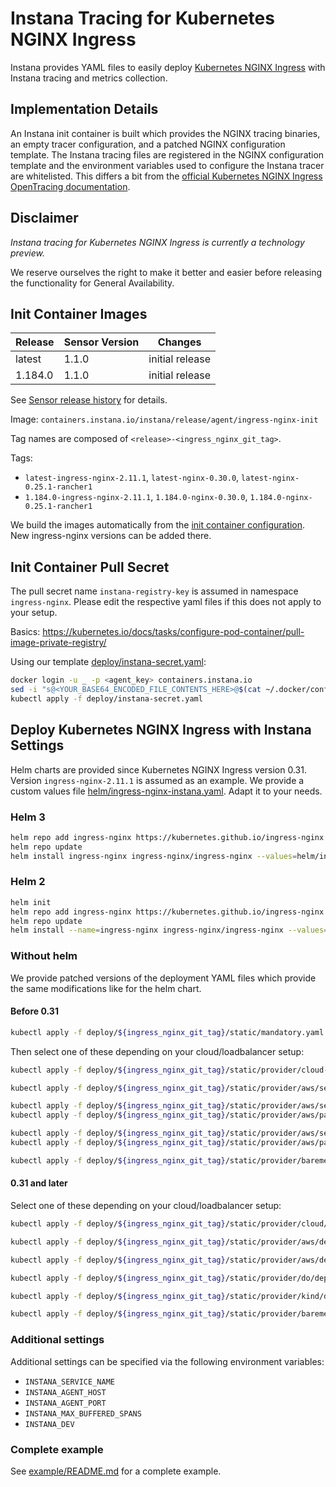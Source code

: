 # Instana Tracing for Kubernetes NGINX Ingress

Instana provides YAML files to easily deploy [Kubernetes NGINX Ingress](https://github.com/kubernetes/ingress-nginx) with Instana tracing and metrics collection.

## Implementation Details

An Instana init container is built which provides the NGINX tracing binaries, an empty tracer configuration, and a patched NGINX configuration template.
The Instana tracing files are registered in the NGINX configuration template and the environment variables used to configure the Instana tracer are whitelisted.
This differs a bit from the [official Kubernetes NGINX Ingress OpenTracing documentation](https://kubernetes.github.io/ingress-nginx/user-guide/third-party-addons/opentracing/).

## Disclaimer

*Instana tracing for Kubernetes NGINX Ingress is currently a technology preview.*

We reserve ourselves the right to make it better and easier before releasing the functionality for General Availability.

## Init Container Images

| Release | Sensor Version | Changes |
| ------- | -------------- | ------- |
| latest  | 1.1.0 | initial release  |
| 1.184.0 | 1.1.0 | initial release  |

See [Sensor release history](https://github.com/instana/nginx-tracing#release-history) for details.

Image: `containers.instana.io/instana/release/agent/ingress-nginx-init`

Tag names are composed of `<release>-<ingress_nginx_git_tag>`.

Tags:
* `latest-ingress-nginx-2.11.1`, `latest-nginx-0.30.0`, `latest-nginx-0.25.1-rancher1`
* `1.184.0-ingress-nginx-2.11.1`, `1.184.0-nginx-0.30.0`, `1.184.0-nginx-0.25.1-rancher1`

We build the images automatically from the [init container configuration](build/init-container-config). New ingress-nginx versions can be added there.

## Init Container Pull Secret

The pull secret name `instana-registry-key` is assumed in namespace `ingress-nginx`. Please edit the respective yaml files if this does not apply to your setup.

Basics: https://kubernetes.io/docs/tasks/configure-pod-container/pull-image-private-registry/

Using our template [deploy/instana-secret.yaml](deploy/instana-secret.yaml):
```sh
docker login -u _ -p <agent_key> containers.instana.io
sed -i "s@<YOUR_BASE64_ENCODED_FILE_CONTENTS_HERE>@$(cat ~/.docker/config.json | base64 --wrap=0)@g" deploy/instana-secret.yaml
kubectl apply -f deploy/instana-secret.yaml
```

## Deploy Kubernetes NGINX Ingress with Instana Settings

Helm charts are provided since Kubernetes NGINX Ingress version 0.31. Version `ingress-nginx-2.11.1` is assumed as an example.
We provide a custom values file [helm/ingress-nginx-instana.yaml](helm/ingress-nginx-instana.yaml). Adapt it to your needs.

### Helm 3

```sh
helm repo add ingress-nginx https://kubernetes.github.io/ingress-nginx
helm repo update
helm install ingress-nginx ingress-nginx/ingress-nginx --values=helm/ingress-nginx-instana.yaml --namespace=ingress-nginx --version=2.11.1
```

### Helm 2

```sh
helm init
helm repo add ingress-nginx https://kubernetes.github.io/ingress-nginx
helm repo update
helm install --name=ingress-nginx ingress-nginx/ingress-nginx --values=helm/ingress-nginx-instana.yaml --namespace=ingress-nginx --version=2.11.1
```

### Without helm

We provide patched versions of the deployment YAML files which provide the same modifications like for the helm chart.

#### Before 0.31

```sh
kubectl apply -f deploy/${ingress_nginx_git_tag}/static/mandatory.yaml
```

Then select one of these depending on your cloud/loadbalancer setup:
```sh
kubectl apply -f deploy/${ingress_nginx_git_tag}/static/provider/cloud-generic.yaml
```
```sh
kubectl apply -f deploy/${ingress_nginx_git_tag}/static/provider/aws/service-nlb.yaml
```
```sh
kubectl apply -f deploy/${ingress_nginx_git_tag}/static/provider/aws/service-l4.yaml
kubectl apply -f deploy/${ingress_nginx_git_tag}/static/provider/aws/patch-configmap-l4.yaml
```
```sh
kubectl apply -f deploy/${ingress_nginx_git_tag}/static/provider/aws/service-l7.yaml
kubectl apply -f deploy/${ingress_nginx_git_tag}/static/provider/aws/patch-configmap-l7.yaml
```
```sh
kubectl apply -f deploy/${ingress_nginx_git_tag}/static/provider/baremetal/service-nodeport.yaml
```

#### 0.31 and later

Select one of these depending on your cloud/loadbalancer setup:
```sh
kubectl apply -f deploy/${ingress_nginx_git_tag}/static/provider/cloud/deploy.yaml
```
```sh
kubectl apply -f deploy/${ingress_nginx_git_tag}/static/provider/aws/deploy.yaml
```
```sh
kubectl apply -f deploy/${ingress_nginx_git_tag}/static/provider/aws/deploy-tls-termination.yaml
```
```sh
kubectl apply -f deploy/${ingress_nginx_git_tag}/static/provider/do/deploy.yaml
```
```sh
kubectl apply -f deploy/${ingress_nginx_git_tag}/static/provider/kind/deploy.yaml
```
```sh
kubectl apply -f deploy/${ingress_nginx_git_tag}/static/provider/baremetal/deploy.yaml
```

### Additional settings

Additional settings can be specified via the following environment variables:

* `INSTANA_SERVICE_NAME`
* `INSTANA_AGENT_HOST`
* `INSTANA_AGENT_PORT`
* `INSTANA_MAX_BUFFERED_SPANS`
* `INSTANA_DEV`

### Complete example

See [example/README.md](example/README.md) for a complete example.